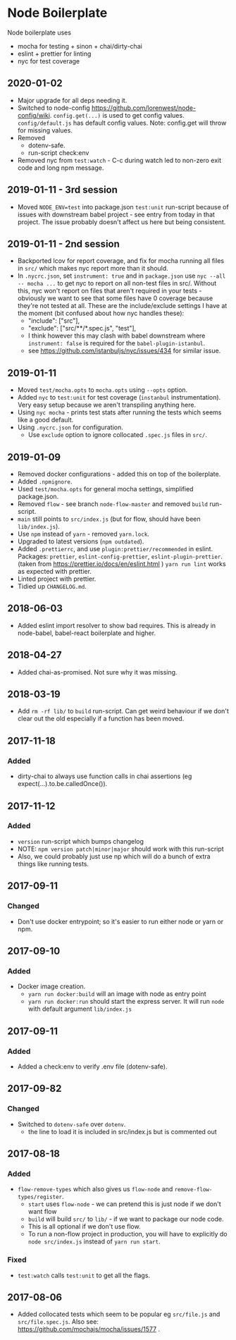 # Node Boilerplate

Node boilerplate uses

- mocha for testing + sinon + chai/dirty-chai
- eslint + prettier for linting
- nyc for test coverage

## 2020-01-02

- Major upgrade for all deps needing it.
- Switched to node-config https://github.com/lorenwest/node-config/wiki.
  `config.get(...)` is used to get config values.
  `config/default.js` has default config values.
  Note: config.get will throw for missing values.
- Removed
  - dotenv-safe.
  - run-script check:env
- Removed nyc from `test:watch` - C-c during watch led to non-zero exit code and long npm message.

## 2019-01-11 - 3rd session

- Moved `NODE_ENV=test` into package.json `test:unit` run-script
  because of issues with downstream babel project - see entry
  from today in that project.
  The issue probably doesn't affect us here but being consistent.

## 2019-01-11 - 2nd session

- Backported lcov for report coverage, and fix for mocha running all files in `src/`
  which makes nyc report more than it should.
- In `.nycrc.json`, set `instrument: true` and in `package.json` use
  `nyc --all -- mocha ...` to get nyc to report on all non-test files
  in src/. Without this, nyc won't report on files that aren't required
  in your tests - obviously we want to see that some files have 0 coverage
  because they're not tested at all. These are the include/exclude settings
  I have at the moment (bit confused about how nyc handles these):
  - "include": ["src"],
  - "exclude": ["src/**/*.spec.js", "test"],
  - I think however this may clash with babel downstream where
    `instrument: false` is required for the `babel-plugin-istanbul`.
  - see https://github.com/istanbuljs/nyc/issues/434 for similar issue.

## 2019-01-11

- Moved `test/mocha.opts` to `mocha.opts` using `--opts` option.
- Added `nyc` to `test:unit` for test coverage (`instanbul` instrumentation).
  Very easy setup because we aren't transpiling anything here.
- Using `nyc mocha` - prints test stats after running the tests
  which seems like a good default.
- Using `.nycrc.json` for configuration.
  - Use `exclude` option to ignore collocated `.spec.js` files in `src/`.

## 2019-01-09

- Removed docker configurations - added this on top of the boilerplate.
- Added `.npmignore`.
- Used `test/mocha.opts` for general mocha settings, simplified package.json.
- Removed `flow` - see branch `node-flow-master` and removed `build` run-script.
- `main` still points to `src/index.js` (but for flow, should have been `lib/index.js`).
- Use `npm` instead of `yarn` - removed `yarn.lock`.
- Upgraded to latest versions (`npm outdated`).
- Added `.prettierrc`, and use `plugin:prettier/recommended` in eslint.
  Packages: `prettier`, `eslint-config-prettier`, `eslint-plugin-prettier`.
  (taken from https://prettier.io/docs/en/eslint.html )
  `yarn run lint` works as expected with prettier.
- Linted project with prettier.
- Tidied up `CHANGELOG.md`.

## 2018-06-03

- Added eslint import resolver to show bad requires.
  This is already in node-babel, babel-react boilerplate and higher.

## 2018-04-27

- Added chai-as-promised. Not sure why it was missing.

## 2018-03-19

- Add `rm -rf lib/` to `build` run-script.
  Can get weird behaviour if we don't clear out the old especially
  if a function has been moved.

## 2017-11-18

### Added

- dirty-chai to always use function calls in chai assertions (eg expect(...).to.be.calledOnce()).

## 2017-11-12

### Added

- `version` run-script which bumps changelog
- NOTE: `npm version patch|minor|major` should work with this run-script
- Also, we could probably just use np which will do a bunch of extra things like
  running tests.

## 2017-09-11

### Changed

- Don't use docker entrypoint; so it's easier to run either node or yarn or npm.

## 2017-09-10

### Added

- Docker image creation.
  - `yarn run docker:build` will an image with node as entry point
  - `yarn run docker:run` should start the express server.
    It will run `node` with default argument `lib/index.js`

## 2017-09-11

### Added

- Added a check:env to verify .env file (dotenv-safe).

## 2017-09-82

### Changed

- Switched to `dotenv-safe` over `dotenv`.
  - the line to load it is included in src/index.js but is commented out

## 2017-08-18

### Added

- `flow-remove-types` which also gives us `flow-node` and `remove-flow-types/register`.
  - `start` uses `flow-node` - we can pretend this is just node if we don't want flow
  - `build` will build `src/` to `lib/` - if we want to package our node code.
  - This is all optional if we don't use flow.
  - To run a non-flow project in production, you will have to explicitly do `node src/index.js`
    instead of `yarn run start`.

### Fixed

- `test:watch` calls `test:unit` to get all the flags.

## 2017-08-06

- Added collocated tests which seem to be popular eg `src/file.js` and `src/file.spec.js`.
  Also see: https://github.com/mochajs/mocha/issues/1577 .
